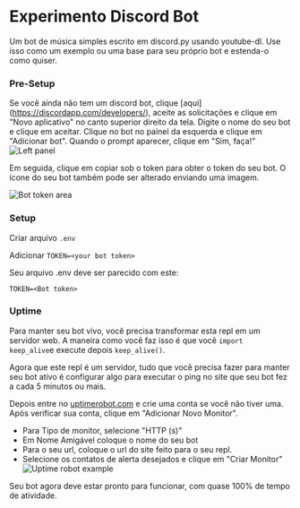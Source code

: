 # Experimento Discord Bot

Um bot de música simples escrito em discord.py usando youtube-dl. Use isso como um exemplo ou uma base para seu próprio bot e estenda-o como quiser.

### Pre-Setup

Se você ainda não tem um discord bot, clique [aqui] (https://discordapp.com/developers/), aceite as solicitações e clique em "Novo aplicativo" no canto superior direito da tela. Digite o nome do seu bot e clique em aceitar. Clique no bot no painel da esquerda e clique em "Adicionar bot". Quando o prompt aparecer, clique em "Sim, faça!"
![Left panel](https://i.imgur.com/hECJYWK.png)

Em seguida, clique em copiar sob o token para obter o token do seu bot. O ícone do seu bot também pode ser alterado enviando uma imagem.

![Bot token area](https://i.imgur.com/da0ktMC.png)

### Setup

Criar arquivo `.env`

Adicionar `TOKEN=<your bot token>`

Seu arquivo .env deve ser parecido com este:

```
TOKEN=<Bot token>
```

### Uptime

Para manter seu bot vivo, você precisa transformar esta repl em um servidor web. A maneira como você faz isso é que você `import keep_alive`e execute depois `keep_alive()`.

Agora que este repl é um servidor, tudo que você precisa fazer para manter seu bot ativo é configurar algo para executar o ping no site que seu bot fez a cada 5 minutos ou mais.

Depois entre no [uptimerobot.com](https://uptimerobot.com/) e crie uma conta se você não tiver uma.  Após verificar sua conta, clique em "Adicionar Novo Monitor".

+ Para Tipo de monitor, selecione "HTTP (s)"
+ Em Nome Amigável coloque o nome do seu bot
+ Para o seu url, coloque o url do site feito para o seu repl.
+ Selecione os contatos de alerta desejados e clique em "Criar Monitor"
![Uptime robot example](https://i.imgur.com/Qd9LXEy.png)

Seu bot agora deve estar pronto para funcionar, com quase 100% de tempo de atividade.

